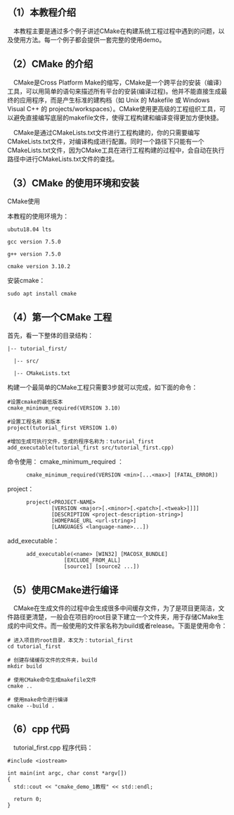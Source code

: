 ## （1）本教程介绍

  本教程主要是通过多个例子讲述CMake在构建系统工程过程中遇到的问题，以及使用方法。每一个例子都会提供一套完整的使用demo。

## （2）CMake 的介绍

  CMake是Cross Platform Make的缩写，CMake是一个跨平台的安装（编译）工具，可以用简单的语句来描述所有平台的安装(编译过程)。他并不能直接生成最终的应用程序，而是产生标准的建构档（如 Unix 的 Makefile 或 Windows Visual C++ 的 projects/workspaces）。CMake使用更高级的工程组织工具，可以避免直接编写底层的makefile文件，使得工程构建和编译变得更加方便快捷。

  CMake是通过CMakeLists.txt文件进行工程构建的，你的只需要编写CMakeLists.txt文件，对编译构成进行配置。同时一个路径下只能有一个CMakeLists.txt文件，因为CMake工具在进行工程构建的过程中，会自动在执行路径中进行CMakeLists.txt文件的查找。

## （3）CMake 的使用环境和安装

CMake使用

本教程的使用环境为：

```
ubutu18.04 lts

gcc version 7.5.0  

g++ version 7.5.0  

cmake version 3.10.2
```

安装cmake：

```
sudo apt install cmake
```

## （4）第一个CMake 工程

首先，看一下整体的目录结构：

```
|-- tutorial_first/

  |-- src/

  |-- CMakeLists.txt
```

构建一个最简单的CMake工程只需要3步就可以完成，如下面的命令：

```
#设置cmake的最低版本
cmake_minimum_required(VERSION 3.10)

#设置工程名称 和版本
project(tutorial_first VERSION 1.0)

#增加生成可执行文件，生成的程序名称为：tutorial_first
add_executable(tutorial_first src/tutorial_first.cpp)
```

命令使用：
cmake_minimum_required ：

```
      cmake_minimum_required(VERSION <min>[...<max>] [FATAL_ERROR])
```

project：

```
      project(<PROJECT-NAME>
              [VERSION <major>[.<minor>[.<patch>[.<tweak>]]]]
              [DESCRIPTION <project-description-string>]
              [HOMEPAGE_URL <url-string>]
              [LANGUAGES <language-name>...])
```

add_executable：

```
      add_executable(<name> [WIN32] [MACOSX_BUNDLE]
                  [EXCLUDE_FROM_ALL]
                  [source1] [source2 ...])
```

## （5）使用CMake进行编译

  CMake在生成文件的过程中会生成很多中间缓存文件，为了是项目更简洁，文件路径更清楚，一般会在项目的root目录下建立一个文件夹，用于存储CMake生成的中间文件。而一般使用的文件家名称为build或者release。下面是使用命令：

```
# 进入项目的root目录，本文为：tutorial_first
cd tutorial_first

# 创建存储缓存文件的文件夹，build
mkdir build

# 使用CMake命令生成makefile文件
cmake ..

# 使用make命令进行编译
cmake --build .
```

## （6）cpp 代码

  tutorial_first.cpp 程序代码：

```
#include <iostream>

int main(int argc, char const *argv[])
{
  std::cout << "cmake_demo_1教程" << std::endl;

  return 0;
}
```